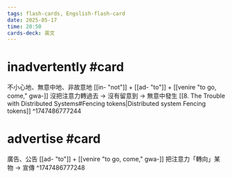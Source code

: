 ```yaml
---
tags: flash-cards, Engslish-flash-card
date: 2025-05-17
time: 20:50
cards-deck: 英文
---
```


# inadvertently #card 
不小心地、無意中地、非故意地
[[in- "not"]] + [[ad- "to"]] + [[venire "to go, come," gwa-]]
沒把注意力轉過去 → 沒有留意到 → 無意中發生
[[8. The Trouble with Distributed Systems#Fencing tokens|Distributed system Fencing tokens]]
^1747486777244

# advertise #card 
廣告、公告
[[ad- "to"]] + [[venire "to go, come," gwa-]]
把注意力「轉向」某物 → 宣傳
^1747486777248
